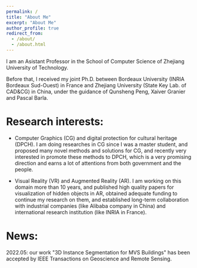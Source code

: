 ```yaml
---
permalink: /
title: "About Me"
excerpt: "About Me"
author_profile: true
redirect_from: 
  - /about/
  - /about.html
---
```


I am an Asistant Professor in the School of Computer Science of Zhejiang University of Technology. 

Before that, I received my joint Ph.D. between Bordeaux University (INRIA Bordeaux Sud-Ouest) in France and Zhejiang University (State Key Lab. of CAD&CG) in China, under the guidance of Qunsheng Peng, Xaiver Granier and Pascal Barla.

Research interests:
======
-	Computer Graphics (CG) and digital protection for cultural heritage (DPCH). I am doing researches in CG since I was a master student, and proposed many novel methods and solutions for CG, and recently very interested in promote these methods to DPCH, which is a very promising direction and earns a lot of attentions from both government and the people.

-	Visual Reality (VR) and Augmented Reality (AR). I am working on this domain more than 10 years, and published high quality papers for visualization of hidden objects in AR, obtained adequate funding to continue my research on them, and established long-term collaboration with industrial companies (like Alibaba company in China) and international research institution (like INRIA in France).

News:
======
2022.05: our work "3D Instance Segmentation for MVS Buildings" has been accepted by IEEE Transactions on Geoscience and Remote Sensing.

